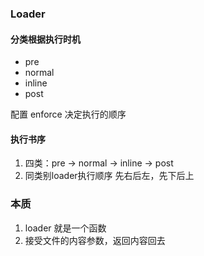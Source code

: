 ### Loader

#### 分类根据执行时机
+ pre 
+ normal
+ inline
+ post

配置 enforce 决定执行的顺序
#### 执行书序
1. 四类：pre -> normal -> inline -> post     
2. 同类别loader执行顺序  先右后左，先下后上



### 本质
1. loader 就是一个函数
2. 接受文件的内容参数，返回内容回去